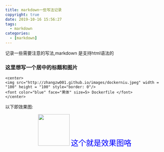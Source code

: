 ```yaml
---
title: markdown一些写法记录
copyright: true
date: 2019-10-16 15:56:27
tags:
  - markdown
categories:
  - [markdown]
---
```


记录一些需要注意的写法,markdown 是支持html语法的
<!--more-->

### 这里想写一个居中的标题和图片

```
<center>
<img src="http://zhangzw001.github.io/images/dockerniu.jpeg" width = "100" height = "100" style="border: 0"/>
<font color="blue" face="黑体" size=5> Dockerfile </font>
</center>
```

以下即效果图:

<center>
<img src="http://zhangzw001.github.io/images/dockerniu.jpeg" width = "100" height = "100" style="border: 0"/>
<font color="blue" face="黑体" size=5> 这个就是效果图咯 </font>
</center>


